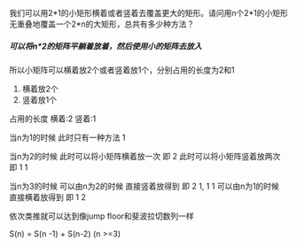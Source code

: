 我们可以用2\*1的小矩形横着或者竖着去覆盖更大的矩形。请问用n个2\*1的小矩形无重叠地覆盖一个2*n的大矩形，总共有多少种方法？

##### 可以将n*2的矩阵平躺着放着，然后使用小的矩阵去放入

所以小矩阵可以横着放2个或者竖着放1个，分别占用的长度为2和1
1. 横着放2个
2. 竖着放1个

占用的长度
横着:2
竖着:1

当n为1的时候
此时只有一种方法 1

当n为2的时候
此时可以将小矩阵横着放一次   即  2
此时可以将小矩阵竖着放两次   即  1 1

当n为3的时候
可以由n为2的时候 直接竖着放得到  即 2 1, 1 1
可以由n为1的时候 直接横着放得到  即 1 2


依次类推就可以达到像jump floor和斐波拉切数列一样

S(n) = S(n -1) + S(n-2)    (n >=3)